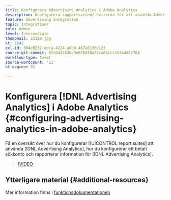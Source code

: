 ```yaml
---
title: Konfigurera Advertising Analytics i Adobe Analytics
description: Konfigurera rapportsviten/-sviterna för att använda Advertising Analytics.
feature: Advertising Integration
topic: Integrations
role: Admin
level: Intermediate
thumbnail: 23119.jpg
kt: 1642
exl-id: 884e8232-edca-4224-a0b9-467a0136e12f
source-git-commit: 8fc641743bc9e07b838a22ca64ccc15344d52764
workflow-type: tm+mt
source-wordcount: '51'
ht-degree: 3%

---
```


# Konfigurera [!DNL Advertising Analytics] i Adobe Analytics {#configuring-advertising-analytics-in-adobe-analytics}

Få en översikt över hur du konfigurerar [!UICONTROL report suites] att använda [!DNL Advertising Analytics], hur du konfigurerar ett betalt sökkonto och rapporterar information för [!DNL Advertising Analytics].

>[!VIDEO](https://video.tv.adobe.com/v/23119/?quality=12&learn=on)

## Ytterligare material {#additional-resources}

Mer information finns i [funktionsdokumentationen](https://experienceleague.adobe.com/docs/analytics/integration/advertising-analytics/overview.html)
